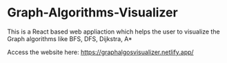 # Graph-Algorithms-Visualizer

This is a React based web appliaction which helps the user to visualize the Graph algorithms like BFS, DFS, Dijkstra, A*

Access the website here: https://graphalgosvisualizer.netlify.app/
